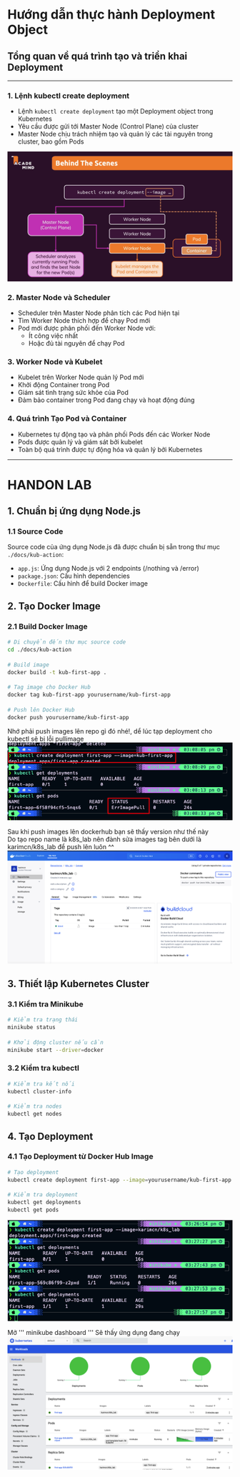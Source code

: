 # Hướng dẫn thực hành Deployment Object

## Tổng quan về quá trình tạo và triển khai Deployment
---
### 1. Lệnh kubectl create deployment
- Lệnh `kubectl create deployment` tạo một Deployment object trong Kubernetes
- Yêu cầu được gửi tới Master Node (Control Plane) của cluster
- Master Node chịu trách nhiệm tạo và quản lý các tài nguyên trong cluster, bao gồm Pods

![deplopyment](./images/kubectl_deployment.png)
### 2. Master Node và Scheduler
- Scheduler trên Master Node phân tích các Pod hiện tại
- Tìm Worker Node thích hợp để chạy Pod mới
- Pod mới được phân phối đến Worker Node với:
  - Ít công việc nhất
  - Hoặc đủ tài nguyên để chạy Pod

### 3. Worker Node và Kubelet
- Kubelet trên Worker Node quản lý Pod mới
- Khởi động Container trong Pod
- Giám sát tình trạng sức khỏe của Pod
- Đảm bảo container trong Pod đang chạy và hoạt động đúng

### 4. Quá trình Tạo Pod và Container
- Kubernetes tự động tạo và phân phối Pods đến các Worker Node
- Pods được quản lý và giám sát bởi kubelet
- Toàn bộ quá trình được tự động hóa và quản lý bởi Kubernetes

---
# HANDON LAB
## 1. Chuẩn bị ứng dụng Node.js

### 1.1 Source Code
Source code của ứng dụng Node.js đã được chuẩn bị sẵn trong thư mục `./docs/kub-action`:
- `app.js`: Ứng dụng Node.js với 2 endpoints (/nothing và /error)
- `package.json`: Cấu hình dependencies
- `Dockerfile`: Cấu hình để build Docker image

## 2. Tạo Docker Image

### 2.1 Build Docker Image  

```bash
# Di chuyển đến thư mục source code
cd ./docs/kub-action

# Build image
docker build -t kub-first-app .

# Tag image cho Docker Hub
docker tag kub-first-app yourusername/kub-first-app

# Push lên Docker Hub
docker push yourusername/kub-first-app
```
Nhớ phải push images lên repo gì đó nhé!, dể lúc tạp deployment cho kubectl sẽ bị lỗi pullimage  
![error](./images/deployment_errors.png)

Sau khi push images lên dockerhub bạn sẽ thấy version như thế này   
Do tạo repo name là k8s_lab nên đành sửa images tag bên dưới là karimcn/k8s_lab để push lên luôn ^^
![docker hub ](./images/dockerhub.png)


## 3. Thiết lập Kubernetes Cluster

### 3.1 Kiểm tra Minikube
```bash
# Kiểm tra trạng thái
minikube status

# Khởi động cluster nếu cần
minikube start --driver=docker
```

### 3.2 Kiểm tra kubectl
```bash
# Kiểm tra kết nối
kubectl cluster-info

# Kiểm tra nodes
kubectl get nodes
```

## 4. Tạo Deployment

### 4.1 Tạo Deployment từ Docker Hub Image 
```bash
# Tạo deployment
kubectl create deployment first-app --image=yourusername/kub-first-app

# Kiểm tra deployment
kubectl get deployments
kubectl get pods
```
![deployment](./images/deployment_dockerhub.png)

Mở ''' minikube dashboard '''  Sẽ thấy ứng dụng đang chạy 
![deployment](./images/minikube.png)



